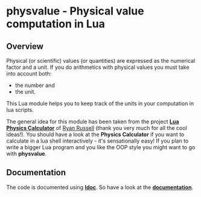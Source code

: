 # physvalue  - Physical value computation in Lua


## Overview
Physical (or scientific) values (or quantities) are expressed as the 
numerical factor and a unit. If you do arithmetics with physical values
you must take into account both:
  * the number and
  * the unit.

This Lua module helps you to keep track of the units in your computation in lua scripts.


The general idea for this module has been taken from the project [**Lua Physics Calculator**](https://github.com/RussellSprouts/Lua-Physics-Calculator)
of [Ryan Russell](https://github.com/RussellSprouts) (thank you very much for all the cool ideas!).
You should have a look at the **Physics Calculator** if you want to calculate in a lua shell 
interactively - it's sensationally easy! If you plan to write a bigger Lua program and you like the OOP style
you might want to go with **physvalue**.

## Documentation
The code is documented using [**ldoc**](). So have a look at the [**documentation**](https://htmlpreview.github.io/?https://github.com/wipfl/physvalue/blob/master/doc/index.html).
